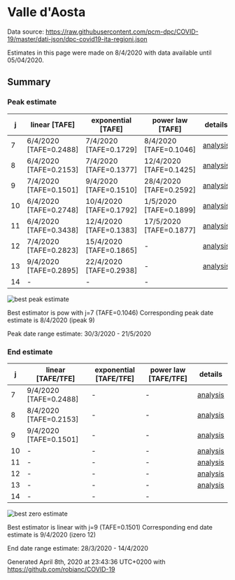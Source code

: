 # Valle d'Aosta


Data source: https://raw.githubusercontent.com/pcm-dpc/COVID-19/master/dati-json/dpc-covid19-ita-regioni.json

Estimates in this page were made on 8/4/2020 with data available until 05/04/2020.


## Summary 

### Peak estimate 
|j|linear [TAFE]|exponential [TAFE]|power law [TAFE]|details|
|---|----|-----------|---------|-------|
|7|6/4/2020 [TAFE=0.2488]|7/4/2020 [TAFE=0.1729]|8/4/2020 [TAFE=0.1046]|[analysis](COVID-19_valle_d'aosta_j7_2020-04-05.md)|
|8|6/4/2020 [TAFE=0.2153]|7/4/2020 [TAFE=0.1377]|12/4/2020 [TAFE=0.1425]|[analysis](COVID-19_valle_d'aosta_j8_2020-04-05.md)|
|9|7/4/2020 [TAFE=0.1501]|9/4/2020 [TAFE=0.1510]|28/4/2020 [TAFE=0.2592]|[analysis](COVID-19_valle_d'aosta_j9_2020-04-05.md)|
|10|6/4/2020 [TAFE=0.2748]|10/4/2020 [TAFE=0.1792]|1/5/2020 [TAFE=0.1899]|[analysis](COVID-19_valle_d'aosta_j10_2020-04-05.md)|
|11|6/4/2020 [TAFE=0.3438]|12/4/2020 [TAFE=0.1383]|17/5/2020 [TAFE=0.1877]|[analysis](COVID-19_valle_d'aosta_j11_2020-04-05.md)|
|12|7/4/2020 [TAFE=0.2823]|15/4/2020 [TAFE=0.1865]|-|[analysis](COVID-19_valle_d'aosta_j12_2020-04-05.md)|
|13|9/4/2020 [TAFE=0.2895]|22/4/2020 [TAFE=0.2938]|-|[analysis](COVID-19_valle_d'aosta_j13_2020-04-05.md)|
|14|-|-|-||

![best peak estimate](COVID-19_valle_d'aosta_j7_2020-04-05.png)

Best estimator is pow with j=7 (TAFE=0.1046)
Corresponding peak date estimate is 8/4/2020 (ipeak 9)


Peak date range estimate: 30/3/2020 - 21/5/2020

### End estimate 
|j|linear [TAFE/TFE]|exponential [TAFE/TFE]|power law [TAFE/TFE]|details|
|---|----|-----------|---------|-------|
|7|9/4/2020 [TAFE=0.2488]|-|-|[analysis](COVID-19_valle_d'aosta_j7_2020-04-05.md)|
|8|8/4/2020 [TAFE=0.2153]|-|-|[analysis](COVID-19_valle_d'aosta_j8_2020-04-05.md)|
|9|9/4/2020 [TAFE=0.1501]|-|-|[analysis](COVID-19_valle_d'aosta_j9_2020-04-05.md)|
|10|-|-|-|[analysis](COVID-19_valle_d'aosta_j10_2020-04-05.md)|
|11|-|-|-|[analysis](COVID-19_valle_d'aosta_j11_2020-04-05.md)|
|12|-|-|-|[analysis](COVID-19_valle_d'aosta_j12_2020-04-05.md)|
|13|-|-|-|[analysis](COVID-19_valle_d'aosta_j13_2020-04-05.md)|
|14|-|-|-||

![best zero estimate](COVID-19_valle_d'aosta_j9_2020-04-05.png)

Best estimator is linear with j=9 (TAFE=0.1501)
Corresponding end date estimate is 9/4/2020 (izero 12)


End date range estimate: 28/3/2020 - 14/4/2020

Generated April 8th, 2020 at 23:43:36 UTC+0200 with https://github.com/robianc/COVID-19
